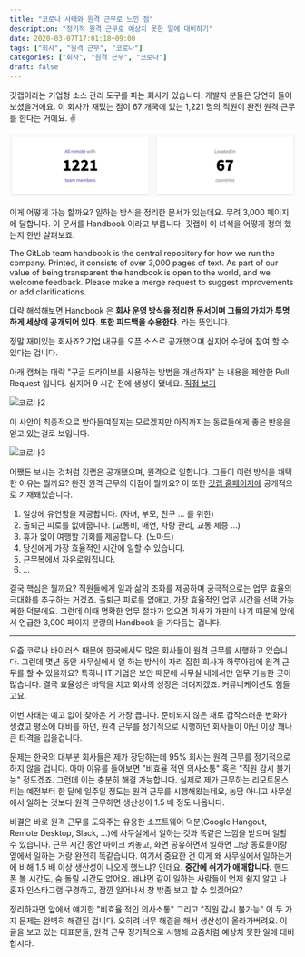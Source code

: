 ```yaml
---
title: "코로나 사태와 원격 근무로 느낀 점"
description: "정기적 원격 근무로 예상치 못한 일에 대비하기"
date: 2020-03-07T17:01:18+09:00
tags: ["회사", "원격 근무", "코로나"]
categories: ["회사", "원격 근무", "코로나"]
draft: false
---
```


깃랩이라는 기업형 소스 관리 도구를 파는 회사가 있습니다. 개발자 분들은 당연히 들어보셨을거에요. 이 회사가 재밌는 점이 67 개국에 있는 1,221 명의 직원이 완전 원격 근무를 한다는 거에요. ✌️

![코로나1](/static/images/corona1.png)

이게 어떻게 가능 할까요? 일하는 방식을 정리한 문서가 있는데요. 무려 3,000 페이지에 달합니다. 이 문서를 Handbook 이라고 부릅니다. 깃랩이 이 녀석을 어떻게 정의 했는지 한번 살펴보죠.

The GitLab team handbook is the central repository for how we run the company. Printed, it consists of over 3,000 pages of text. As part of our value of being transparent the handbook is open to the world, and we welcome feedback. Please make a merge request to suggest improvements or add clarifications.

대략 해석해보면 Handbook 은 **회사 운영 방식을 정리한 문서이며 그들의 가치가 투명하게 세상에 공개되어 있다. 또한 피드백을 수용한다.** 라는 뜻입니다.

정말 재미있는 회사죠? 기업 내규를 오픈 소스로 공개했으며 심지어 수정에 참여 할 수 있다는 겁니다.

아래 캡쳐는 대략 "구글 드라이브를 사용하는 방법을 개선하자" 는 내용을 제안한 Pull Request 입니다. 심지어 9 시간 전에 생성이 됐네요. [직접 보기](https://gitlab.com/gitlab-com/www-gitlab-com/-/merge_requests/42987)

![코로나2](../image/corona2.png)

이 사안이 최종적으로 받아들여질지는 모르겠지만 아직까지는 동료들에게 좋은 반응을 얻고 있는걸로 보입니다.

![코로나3](../image/corona3.png)

어쨌든 보시는 것처럼 깃랩은 공개됐으며, 원격으로 일합니다. 그들이 이런 방식을 채택한 이유는 뭘까요? 완전 원격 근무의 이점이 뭘까요? 이 또한 [깃랩 홈페이지에](https://about.gitlab.com/company/culture/all-remote/benefits/) 공개적으로 기재돼있습니다.

1. 일상에 유연함을 제공합니다. (자녀, 부모, 친구 ... 를 위한)
2. 출퇴근 피로를 없애줍니다. (교통비, 매연, 차량 관리, 교통 체증 ...)
3. 휴가 없이 여행할 기회를 제공합니다. (노마드)
4. 당신에게 가장 효율적인 시간에 일할 수 있습니다.
5. 근무복에서 자유로워집니다.
6. ...

결국 핵심은 뭘까요? 직원들에게 일과 삶의 조화를 제공하며 궁극적으로는 업무 효율의 극대화를 추구하는 거겠죠. 출퇴근 피로를 없애고, 가장 효율적인 업무 시간을 선택 가능케한 덕분에요. 그런데 이때 명확한 업무 절차가 없으면 회사가 개판이 나기 때문에 앞에서 언급한 3,000 페이지 분량의 Handbook 을 가다듬는 겁니다.

---

요즘 코로나 바이러스 때문에 한국에서도 많은 회사들이 원격 근무를 시행하고 있습니다. 그런데 몇년 동안 사무실에서 일 하는 방식이 자리 잡힌 회사가 하루아침에 원격 근무를 할 수 있을까요? 특히나 IT 기업은 보안 때문에 사무실 내에서만 업무 가능한 곳이 많습니다. 결국 효율성은 바닥을 치고 회사의 성장은 더뎌지겠죠. 커뮤니케이션도 힘들고요.

이번 사태는 예고 없이 찾아온 게 가장 큽니다. 준비되지 않은 채로 갑작스러운 변화가 생겼고 평소에 대비를 하던, 원격 근무를 정기적으로 시행하던 회사들이 아닌 이상 꽤나 큰 타격을 입을겁니다.

문제는 한국의 대부분 회사들은 제가 장담하는데 95% 회사는 원격 근무를 정기적으로 하지 않을 겁니다. 아마 이유를 들어보면 "비효율 적인 의사소통" 혹은 "직원 감시 불가능" 정도겠죠. 그런데 이는 충분히 해결 가능합니다. 실제로 제가 근무하는 리모트몬스터는 예전부터 한 달에 일주일 정도는 원격 근무를 시행해왔는데요, 농담 아니고 사무실에서 일하는 것보다 원격 근무하면 생산성이 1.5 배 정도 나옵니다.

비결은 바로 원격 근무를 도와주는 유용한 소프트웨어 덕분(Google Hangout, Remote Desktop, Slack, ...)에 사무실에서 일하는 것과 똑같은 느낌을 받으며 일할 수 있습니다. 근무 시간 동안 마이크 켜놓고, 화면 공유하면서 일하면 그냥 동료들이랑 옆에서 일하는 거랑 완전히 똑같습니다. 여기서 중요한 건 이게 왜 사무실에서 일하는거에 비해 1.5 배 이상 생산성이 나오게 했느냐? 인데요. **중간에 쉬기가 애매합니다.** 핸드폰 볼 시간도, 숨 돌릴 시간도 없어요. 왜냐면 같이 일하는 사람들이 언제 쉴지 알고 나 혼자 인스타그램 구경하고, 잠깐 일어나서 창 밖좀 보고 할 수 있겠어요?

정리하자면 앞에서 얘기한 "비효율 적인 의사소통" 그리고 "직원 감시 불가능" 이 두 가지 문제는 완벽히 해결된 겁니다. 오히려 너무 해결을 해서 생산성이 올라가버려요. 이 글을 보고 있는 대표분들, 원격 근무 정기적으로 시행해  요즘처럼 예상치 못한 일에 대비합시다.
